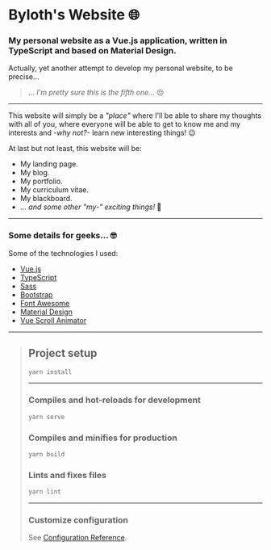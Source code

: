 # Byloth's Website 🌐 #

### My personal website as a Vue.js application, written in TypeScript and based on Material Design. ###

Actually, yet another attempt to develop my personal website, to be precise...

> *... I'm pretty sure this is the fifth one...* 😒

---

This website will simply be a *"place"* where I'll be able to share my thoughts with all of you, where everyone will be able to get to know me and my interests and *-why not?-* learn new interesting things! 😉

At last but not least, this website will be:

* My landing page.
* My blog.
* My portfolio.
* My curriculum vitae.
* My blackboard.
* *... and some other "my-" exciting things!* 🤣

---

### Some details for geeks... 🤓 ###

Some of the technologies I used:

* [Vue.js](https://vuejs.org/)
* [TypeScript](https://www.typescriptlang.org/)
* [Sass](https://sass-lang.com/)
* [Bootstrap](https://getbootstrap.com/)
* [Font Awesome](https://fontawesome.com/)
* [Material Design](https://material.io/)
* [Vue Scroll Animator](https://github.com/Byloth/vue-scroll-animator)

---

> ## Project setup ##
>
> ```bash
> yarn install
> ```
>
> ---
>
> ### Compiles and hot-reloads for development ###
>
> ```bash
> yarn serve
> ```
>
> ### Compiles and minifies for production ###
>
> ```bash
> yarn build
> ```
>
> ### Lints and fixes files ###
>
> ```bash
> yarn lint
> ```
>
> ---
>
> ### Customize configuration ###
>
> See [Configuration Reference](https://cli.vuejs.org/config/).
>
